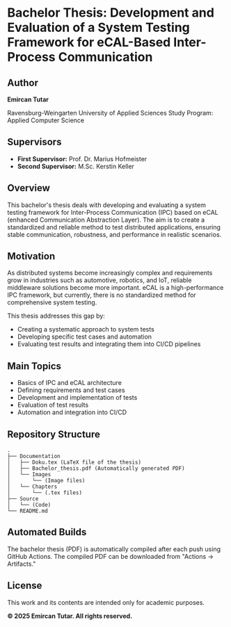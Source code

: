 # Bachelor Thesis: Development and Evaluation of a System Testing Framework for eCAL-Based Inter-Process Communication

## Author
**Emircan Tutar**  
 
Ravensburg-Weingarten University of Applied Sciences
Study Program: Applied Computer Science 

## Supervisors
- **First Supervisor:** Prof. Dr. Marius Hofmeister
- **Second Supervisor:** M.Sc. Kerstin Keller

## Overview
This bachelor's thesis deals with developing and evaluating a system testing framework for Inter-Process Communication (IPC) based on eCAL (enhanced Communication Abstraction Layer). The aim is to create a standardized and reliable method to test distributed applications, ensuring stable communication, robustness, and performance in realistic scenarios.

## Motivation
As distributed systems become increasingly complex and requirements grow in industries such as automotive, robotics, and IoT, reliable middleware solutions become more important. eCAL is a high-performance IPC framework, but currently, there is no standardized method for comprehensive system testing.

This thesis addresses this gap by:
- Creating a systematic approach to system tests
- Developing specific test cases and automation
- Evaluating test results and integrating them into CI/CD pipelines

## Main Topics
- Basics of IPC and eCAL architecture
- Defining requirements and test cases
- Development and implementation of tests
- Evaluation of test results
- Automation and integration into CI/CD

## Repository Structure
```
.
├── Documentation
│   ├── Doku.tex (LaTeX file of the thesis)
│   ├── Bachelor_thesis.pdf (Automatically generated PDF)
│   └── Images
│       └── (Image files)
│   └── Chapters
│       └── (.tex files)
├── Source
│   └── (Code)
└── README.md
```

## Automated Builds
The bachelor thesis (PDF) is automatically compiled after each push using GitHub Actions. The compiled PDF can be downloaded from "Actions → Artifacts."

## License
This work and its contents are intended only for academic purposes.

**© 2025 Emircan Tutar. All rights reserved.**
